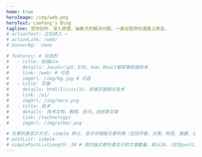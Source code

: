 ```yaml
---
home: true
heroImage: /img/web.png
heroText: LanFeng's Blog
tagline: 坚持创作，深入原理，抽象式的解决问题。一直在程序的道路上跌走。
# actionText: 立刻进入 →
# actionLink: /web/
# bannerBg:  none

# features: # 可选的
#   - title: 前端xxx
#     details: JavaScript、ES6、Vue、React框架等前端技术
#     link: /web/ # 可选
#     imgUrl: /img/bg.jpg # 可选
#   - title: 页面
#     details: html(5)/css(3)，前端页面相关技术
#     link: /ui/
#     imgUrl: /img/more.png
#   - title: 技术
#     details: 技术文档、教程、技巧、总结等文章
#     link: /technology/
#     imgUrl: /img/other.png

# 文章列表显示方式: simple 默认，显示详细版文章列表（包括作者、分类、标签、摘要、分页等）| simple => 显示简约版文章列表（仅标题和日期）| none 不显示文章列表
# postList: simple
# simplePostListLength: 10 # 简约版文章列表显示的文章数量，默认10。（仅在postList设置为simple时生效）
---
```

